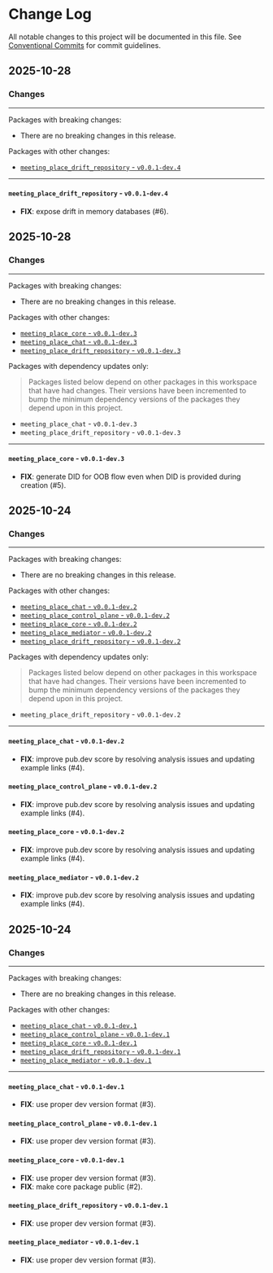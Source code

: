 # Change Log

All notable changes to this project will be documented in this file.
See [Conventional Commits](https://conventionalcommits.org) for commit guidelines.

## 2025-10-28

### Changes

---

Packages with breaking changes:

 - There are no breaking changes in this release.

Packages with other changes:

 - [`meeting_place_drift_repository` - `v0.0.1-dev.4`](#meeting_place_drift_repository---v001-dev4)

---

#### `meeting_place_drift_repository` - `v0.0.1-dev.4`

 - **FIX**: expose drift in memory databases (#6).


## 2025-10-28

### Changes

---

Packages with breaking changes:

 - There are no breaking changes in this release.

Packages with other changes:

 - [`meeting_place_core` - `v0.0.1-dev.3`](#meeting_place_core---v001-dev3)
 - [`meeting_place_chat` - `v0.0.1-dev.3`](#meeting_place_chat---v001-dev3)
 - [`meeting_place_drift_repository` - `v0.0.1-dev.3`](#meeting_place_drift_repository---v001-dev3)

Packages with dependency updates only:

> Packages listed below depend on other packages in this workspace that have had changes. Their versions have been incremented to bump the minimum dependency versions of the packages they depend upon in this project.

 - `meeting_place_chat` - `v0.0.1-dev.3`
 - `meeting_place_drift_repository` - `v0.0.1-dev.3`

---

#### `meeting_place_core` - `v0.0.1-dev.3`

 - **FIX**: generate DID for OOB flow even when DID is provided during creation  (#5).


## 2025-10-24

### Changes

---

Packages with breaking changes:

 - There are no breaking changes in this release.

Packages with other changes:

 - [`meeting_place_chat` - `v0.0.1-dev.2`](#meeting_place_chat---v001-dev2)
 - [`meeting_place_control_plane` - `v0.0.1-dev.2`](#meeting_place_control_plane---v001-dev2)
 - [`meeting_place_core` - `v0.0.1-dev.2`](#meeting_place_core---v001-dev2)
 - [`meeting_place_mediator` - `v0.0.1-dev.2`](#meeting_place_mediator---v001-dev2)
 - [`meeting_place_drift_repository` - `v0.0.1-dev.2`](#meeting_place_drift_repository---v001-dev2)

Packages with dependency updates only:

> Packages listed below depend on other packages in this workspace that have had changes. Their versions have been incremented to bump the minimum dependency versions of the packages they depend upon in this project.

 - `meeting_place_drift_repository` - `v0.0.1-dev.2`

---

#### `meeting_place_chat` - `v0.0.1-dev.2`

 - **FIX**: improve pub.dev score by resolving analysis issues and updating example links (#4).

#### `meeting_place_control_plane` - `v0.0.1-dev.2`

 - **FIX**: improve pub.dev score by resolving analysis issues and updating example links (#4).

#### `meeting_place_core` - `v0.0.1-dev.2`

 - **FIX**: improve pub.dev score by resolving analysis issues and updating example links (#4).

#### `meeting_place_mediator` - `v0.0.1-dev.2`

 - **FIX**: improve pub.dev score by resolving analysis issues and updating example links (#4).


## 2025-10-24

### Changes

---

Packages with breaking changes:

 - There are no breaking changes in this release.

Packages with other changes:

 - [`meeting_place_chat` - `v0.0.1-dev.1`](#meeting_place_chat---v001-dev1)
 - [`meeting_place_control_plane` - `v0.0.1-dev.1`](#meeting_place_control_plane---v001-dev1)
 - [`meeting_place_core` - `v0.0.1-dev.1`](#meeting_place_core---v001-dev1)
 - [`meeting_place_drift_repository` - `v0.0.1-dev.1`](#meeting_place_drift_repository---v001-dev1)
 - [`meeting_place_mediator` - `v0.0.1-dev.1`](#meeting_place_mediator---v001-dev1)

---

#### `meeting_place_chat` - `v0.0.1-dev.1`

 - **FIX**: use proper dev version format (#3).

#### `meeting_place_control_plane` - `v0.0.1-dev.1`

 - **FIX**: use proper dev version format (#3).

#### `meeting_place_core` - `v0.0.1-dev.1`

 - **FIX**: use proper dev version format (#3).
 - **FIX**: make core package public (#2).

#### `meeting_place_drift_repository` - `v0.0.1-dev.1`

 - **FIX**: use proper dev version format (#3).

#### `meeting_place_mediator` - `v0.0.1-dev.1`

 - **FIX**: use proper dev version format (#3).


